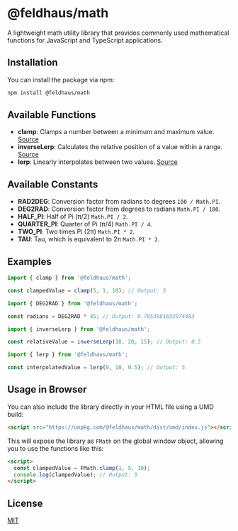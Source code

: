 # @feldhaus/math

A lightweight math utility library that provides commonly used mathematical functions for JavaScript and TypeScript applications.

## Installation

You can install the package via npm:

```bash
npm install @feldhaus/math
```

## Available Functions

- **clamp**: Clamps a number between a minimum and maximum value. [Source](https://github.com/feldhaus/vector/blob/main/src/clamp.ts)
- **inverseLerp**: Calculates the relative position of a value within a range. [Source](https://github.com/feldhaus/vector/blob/main/src/inverseLerp.ts)
- **lerp**: Linearly interpolates between two values. [Source](https://github.com/feldhaus/vector/blob/main/src/lerp.ts)

## Available Constants

- **RAD2DEG**: Conversion factor from radians to degrees `180 / Math.PI`.
- **DEG2RAD**: Conversion factor from degrees to radians `Math.PI / 180`.
- **HALF_PI**: Half of Pi (π/2) `Math.PI / 2`.
- **QUARTER_PI**: Quarter of Pi (π/4) `Math.PI / 4`.
- **TWO_PI**: Two times Pi (2π) `Math.PI * 2`.
- **TAU**: Tau, which is equivalent to 2π `Math.PI * 2`.

## Examples

```typescript
import { clamp } from '@feldhaus/math';

const clampedValue = clamp(5, 1, 10); // Output: 5
```

```typescript
import { DEG2RAD } from '@feldhaus/math';

const radians = DEG2RAD * 45; // Output: 0.7853981633974483
```

```typescript
import { inverseLerp } from '@feldhaus/math';

const relativeValue = inverseLerp(10, 20, 15); // Output: 0.5
```

```typescript
import { lerp } from '@feldhaus/math';

const interpolatedValue = lerp(0, 10, 0.5); // Output: 5
```

## Usage in Browser

You can also include the library directly in your HTML file using a UMD build:

```html
<script src="https://unpkg.com/@feldhaus/math/dist/umd/index.js"></script>
```

This will expose the library as `FMath` on the global window object, allowing you to use the functions like this:

```html
<script>
  const clampedValue = FMath.clamp(1, 5, 10);
  console.log(clampedValue); // Output: 5
</script>
```

## License

[MIT](LICENSE)
